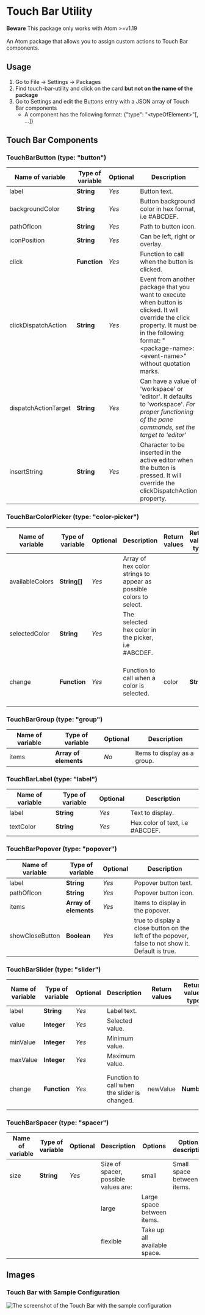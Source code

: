# Touch Bar Utility

<div class="alert alert-warning" role="alert">
  <strong>Beware</strong> This package only works with Atom >=v1.19
</div>
<br>
An Atom package that allows you to assign custom actions to Touch Bar components.

## Usage
1.  Go to File → Settings → Packages
2.  Find touch-bar-utility and click on the card **but not on the name of the package**
3.  Go to Settings and edit the Buttons entry with a JSON array of Touch Bar components
    *   A component has the following format: {"type": "&lt;typeOfElement&gt;"\[, ...\]}

## Touch Bar Components

### TouchBarButton (type: "button")
 Name of variable     | Type of variable | Optional | Description
 ---------------------|------------------|----------|----------------------------------------------------
 label                | **String**       | _Yes_    | Button text.
 backgroundColor      | **String**       | _Yes_    | Button background color in hex format, i.e #ABCDEF.
 pathOfIcon           | **String**       | _Yes_    | Path to button icon.
 iconPosition         | **String**       | _Yes_    | Can be left, right or overlay.
 click                | **Function**     | _Yes_    | Function to call when the button is clicked.
 clickDispatchAction  | **String**       | _Yes_    | Event from another package that you want to execute when button is clicked. It will override the click property. It must be in the following format: "&lt;package-name&gt;:&lt;event-name&gt;" without quotation marks.
 dispatchActionTarget | **String**       | _Yes_    | Can have a value of 'workspace' or 'editor'. It defaults to 'workspace'. _For proper functioning of the pane commands, set the target to 'editor'_
 insertString      | **String**       | _Yes_    | Character to be inserted in the active editor when the button is pressed. It will override the clickDispatchAction property.

### TouchBarColorPicker (type: "color-picker")
 Name of variable | Type of variable | Optional | Description                                                        | Return values | Return values type | Return values description
 -----------------|------------------|----------|--------------------------------------------------------------------|---------------|--------------------|-------------------------------------------------
 availableColors  | **String[]**     | _Yes_    | Array of hex color strings to appear as possible colors to select.
 selectedColor    | **String**       | _Yes_    | The selected hex color in the picker, i.e #ABCDEF.
 change           | **Function**     | _Yes_    | Function to call when a color is selected.                         | color         | **String**         | The color that the user selected from the picker

### TouchBarGroup (type: "group")
 Name of variable | Type of variable      | Optional | Description
 -----------------|-----------------------|----------|-----------------------------
 items            | **Array of elements** | _No_     | Items to display as a group.
### TouchBarLabel (type: "label")
 Name of variable | Type of variable     | Optional | Description
 -----------------|----------------------|----------|--------------------------------
 label            | **String**           | _Yes_    | Text to display.
 textColor        | **String**           | _Yes_    | Hex color of text, i.e #ABCDEF.

### TouchBarPopover (type: "popover")
 Name of variable | Type of variable          | Optional | Description
 -----------------|---------------------------|----------|--------------------------------------------------------------------------------------------------
 label            | **String**                | _Yes_    | Popover button text.
 pathOfIcon       | **String**                | _Yes_    | Popover button icon.
 items            | **Array of elements**     | _Yes_    | Items to display in the popover.
 showCloseButton  | **Boolean**               | _Yes_    | true to display a close button on the left of the popover, false to not show it. Default is true.

### TouchBarSlider (type: "slider")
 Name of variable | Type of variable | Optional | Description                                  | Return values | Return values type | Return values description
 -----------------|------------------|----------|----------------------------------------------|---------------|--------------------|-----------------------------------------------
 label            | **String**       | _Yes_    | Label text.
 value            | **Integer**      | _Yes_    | Selected value.
 minValue         | **Integer**      | _Yes_    | Minimum value.
 maxValue         | **Integer**      | _Yes_    | Maximum value.
 change           | **Function**     | _Yes_    | Function to call when the slider is changed. | newValue      | **Number**         | The value that the user selected on the Slider

### TouchBarSpacer (type: "spacer")
 Name of variable | Type of variable | Optional | Description                          | Options  | Options description
 -----------------|------------------|----------|--------------------------------------|----------|----------------------------
 size             | **String**       | _Yes_    | Size of spacer, possible values are: | small    | Small space between items.
 ||||large|Large space between items.
 ||||flexible|Take up all available space.

## Images
### Touch Bar with Sample Configuration
![The screenshot of the Touch Bar with the sample configuration](https://raw.githubusercontent.com/inakineitor/touch-bar-utility/master/images/sample-configuration/touch-bar-capture.png)
